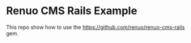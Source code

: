 # Renuo CMS Rails Example

This repo show how to use the https://github.com/renuo/renuo-cms-rails gem.
